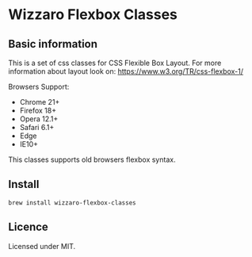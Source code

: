 # Wizzaro Flexbox Classes

## Basic information

This is a set of css classes for CSS Flexible Box Layout.
For more information about layout look on: https://www.w3.org/TR/css-flexbox-1/

Browsers Support:
- Chrome 21+
- Firefox 18+
- Opera 12.1+
- Safari 6.1+
- Edge
- IE10+

This classes supports old browsers flexbox syntax.

## Install
`brew install wizzaro-flexbox-classes`

## Licence

Licensed under MIT.
